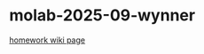 # molab-2025-09-wynner
[homework wiki page](https://github.com/molab-itp/content-2025-09/wiki/02%E2%80%90wynner)
